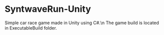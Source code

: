# SyntwaveRun-Unity
Simple car race game made in Unity using C#.\n
The game build is located in ExecutableBuild folder.
